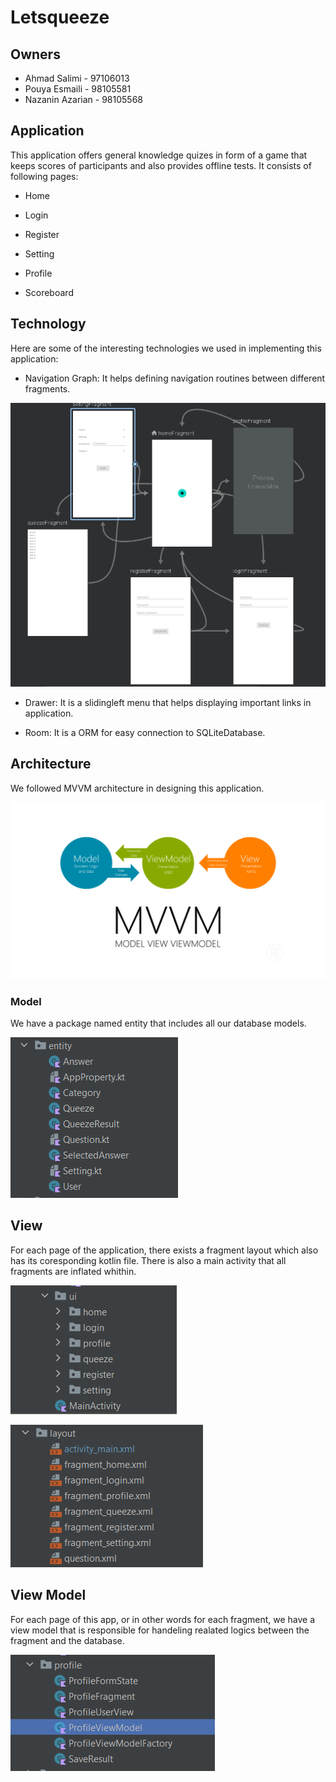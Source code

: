 # Letsqueeze

## Owners

- Ahmad Salimi - 97106013 
- Pouya Esmaili - 98105581
- Nazanin Azarian - 98105568

## Application

This application offers general knowledge quizes in form of a game that keeps scores of participants and also provides offline tests.
It consists of following pages:

- Home
<!-- todo -->
- Login
<!-- todo -->
- Register
<!-- todo -->
- Setting
<!-- todo -->
- Profile
<!-- todo -->
- Scoreboard
<!-- todo -->

## Technology

Here are some of the interesting technologies we used in implementing this application:

- Navigation Graph: It helps defining navigation routines between different fragments.

 ![ nav_graph](./images/nav_graph.png "nav graph")

- Drawer: It is a slidingleft menu that helps displaying important links in application.

- Room: It is a ORM for easy connection to SQLiteDatabase.

## Architecture

We followed MVVM architecture in designing this application.

![mvvm](./images/mvvm.png "mvvm")

### Model

We have a package named entity that includes all our database models.

![model](./images/model.png "modelss")

## View

For each page of the application, there exists a fragment layout which also has its coresponding kotlin file.
There is also a main activity that all fragments are inflated whithin.
 
![ui](./images/ui.png "ui")

![fragments](./images/xml.png "fragments xmls" )

## View Model

For each page of this app, or in other words for each fragment, we have a view model that is responsible for handeling realated logics between the fragment and the database.

![view_model](./images/view_model.png "profile view model")